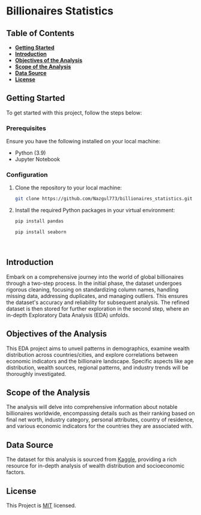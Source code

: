 # Billionaires Statistics

## Table of Contents

- **[Getting Started](#getting_started)** <br>
- **[Introduction](#introduction)** <br>
- **[Objectives of the Analysis](#analysis_objectives)** <br>
- **[Scope of the Analysis](#analysis_scope)** <br>
- **[Data Source](#data_source)** <br> 
- **[License](#license)** <br> 

<a id="getting_started"></a>
## Getting Started 
To get started with this project, follow the steps below:

### Prerequisites

Ensure you have the following installed on your local machine:

- Python (3.9)
- Jupyter Notebook

### Configuration

1. Clone the repository to your local machine:

   ```bash
   git clone https://github.com/Nazgul773/billionaires_statistics.git

2. Install the required Python packages in your virtual environment:
   ```bash
   pip install pandas
   ```
   ``` bash
   pip install seaborn
   ```
   
   <br>
<a id="introduction"></a>
## Introduction 
Embark on a comprehensive journey into the world of global billionaires through a two-step process. In the initial phase, the dataset undergoes rigorous cleaning, focusing on standardizing column names, handling missing data, addressing duplicates, and managing outliers. This ensures the dataset's accuracy and reliability for subsequent analysis. The refined dataset is then stored for further exploration in the second step, where an in-depth Exploratory Data Analysis (EDA) unfolds.

<a id="analysis_objectives"></a>
## Objectives of the Analysis
This EDA project aims to unveil patterns in demographics, examine wealth distribution across countries/cities, and explore correlations between economic indicators and the billionaire landscape. Specific aspects like age distribution, wealth sources, regional patterns, and industry trends will be thoroughly investigated.

<a id="analysis_scope"></a>
## Scope of the Analysis
The analysis will delve into comprehensive information about notable billionaires worldwide, encompassing details such as their ranking based on final net worth, industry category, personal attributes, country of residence, and various economic indicators for the countries they are associated with.

<a id="data_source"></a>
## Data Source
The dataset for this analysis is sourced from [Kaggle](https://www.kaggle.com/datasets/nelgiriyewithana/billionaires-statistics-dataset), providing a rich resource for in-depth analysis of wealth distribution and socioeconomic factors.

<a id="license"></a>
## License
This Project is [MIT](LICENSE) licensed.